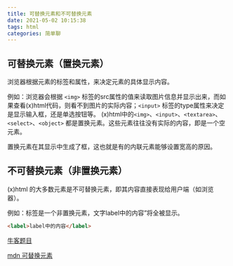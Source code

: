 ```yaml
---
title: 可替换元素和不可替换元素
date: 2021-05-02 10:15:38
tags: html
categories: 简单聊
---
```


## 可替换元素（置换元素）

浏览器根据元素的标签和属性，来决定元素的具体显示内容。 

例如：浏览器会根据 `<img>` 标签的src属性的值来读取图片信息并显示出来，而如果查看(x)html代码，则看不到图片的实际内容；`<input>` 标签的type属性来决定是显示输入框，还是单选按钮等。 (x)html中的`<img>`、`<input>`、`<textarea>`、`<select>`、`<object>`  都是置换元素。这些元素往往没有实际的内容，即是一个空元素。 

置换元素在其显示中生成了框，这也就是有的内联元素能够设置宽高的原因。

## 不可替换元素（非置换元素）

(x)html 的大多数元素是不可替换元素，即其内容直接表现给用户端（如浏览器）。 

例如：标签<label>是一个非置换元素，文字label中的内容”将全被显示。

```html
<label>label中的内容</label>
```



[牛客题目](https://www.nowcoder.com/questionTerminal/480a591c51e848169c31de26c639e4d1)

[mdn 可替换元素](https://developer.mozilla.org/zh-CN/docs/Web/CSS/Replaced_element)